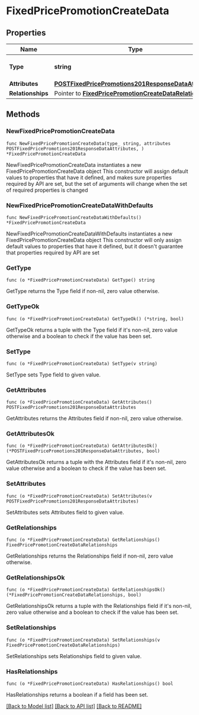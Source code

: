 # FixedPricePromotionCreateData

## Properties

Name | Type | Description | Notes
------------ | ------------- | ------------- | -------------
**Type** | **string** | The resource&#39;s type | [default to "fixed_price_promotions"]
**Attributes** | [**POSTFixedPricePromotions201ResponseDataAttributes**](POSTFixedPricePromotions201ResponseDataAttributes.md) |  | 
**Relationships** | Pointer to [**FixedPricePromotionCreateDataRelationships**](FixedPricePromotionCreateDataRelationships.md) |  | [optional] 

## Methods

### NewFixedPricePromotionCreateData

`func NewFixedPricePromotionCreateData(type_ string, attributes POSTFixedPricePromotions201ResponseDataAttributes, ) *FixedPricePromotionCreateData`

NewFixedPricePromotionCreateData instantiates a new FixedPricePromotionCreateData object
This constructor will assign default values to properties that have it defined,
and makes sure properties required by API are set, but the set of arguments
will change when the set of required properties is changed

### NewFixedPricePromotionCreateDataWithDefaults

`func NewFixedPricePromotionCreateDataWithDefaults() *FixedPricePromotionCreateData`

NewFixedPricePromotionCreateDataWithDefaults instantiates a new FixedPricePromotionCreateData object
This constructor will only assign default values to properties that have it defined,
but it doesn't guarantee that properties required by API are set

### GetType

`func (o *FixedPricePromotionCreateData) GetType() string`

GetType returns the Type field if non-nil, zero value otherwise.

### GetTypeOk

`func (o *FixedPricePromotionCreateData) GetTypeOk() (*string, bool)`

GetTypeOk returns a tuple with the Type field if it's non-nil, zero value otherwise
and a boolean to check if the value has been set.

### SetType

`func (o *FixedPricePromotionCreateData) SetType(v string)`

SetType sets Type field to given value.


### GetAttributes

`func (o *FixedPricePromotionCreateData) GetAttributes() POSTFixedPricePromotions201ResponseDataAttributes`

GetAttributes returns the Attributes field if non-nil, zero value otherwise.

### GetAttributesOk

`func (o *FixedPricePromotionCreateData) GetAttributesOk() (*POSTFixedPricePromotions201ResponseDataAttributes, bool)`

GetAttributesOk returns a tuple with the Attributes field if it's non-nil, zero value otherwise
and a boolean to check if the value has been set.

### SetAttributes

`func (o *FixedPricePromotionCreateData) SetAttributes(v POSTFixedPricePromotions201ResponseDataAttributes)`

SetAttributes sets Attributes field to given value.


### GetRelationships

`func (o *FixedPricePromotionCreateData) GetRelationships() FixedPricePromotionCreateDataRelationships`

GetRelationships returns the Relationships field if non-nil, zero value otherwise.

### GetRelationshipsOk

`func (o *FixedPricePromotionCreateData) GetRelationshipsOk() (*FixedPricePromotionCreateDataRelationships, bool)`

GetRelationshipsOk returns a tuple with the Relationships field if it's non-nil, zero value otherwise
and a boolean to check if the value has been set.

### SetRelationships

`func (o *FixedPricePromotionCreateData) SetRelationships(v FixedPricePromotionCreateDataRelationships)`

SetRelationships sets Relationships field to given value.

### HasRelationships

`func (o *FixedPricePromotionCreateData) HasRelationships() bool`

HasRelationships returns a boolean if a field has been set.


[[Back to Model list]](../README.md#documentation-for-models) [[Back to API list]](../README.md#documentation-for-api-endpoints) [[Back to README]](../README.md)


